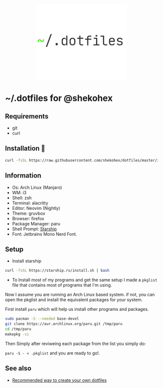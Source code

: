 <p align="center">
   <img src="./dotfiles.jpeg">
</p>

# ~/.dotfiles for @shekohex

## Requirements

* git
* curl

## Installation 🔧

```bash
curl -fsSL https://raw.githubusercontent.com/shekohex/dotfiles/master/init.sh | sh
```

## Information

* Os: Arch Linux (Manjaro)
* WM: i3
* Shell: zsh
* Terminal: alacritty
* Editor: Neovim (Nightly)
* Theme: gruvbox
* Browser: firefox
* Package Manager: paru
* Shell Prompt: [Starship](https://starship.rs/)
* Font: Jetbrains Mono Nerd Font.

## Setup

* Install starship

```bash
curl -fsSL https://starship.rs/install.sh | bash
```

* To Install most of my programs and get the same setup I made a `pkglist` file
that contains most of programs that I'm using.

Now I assume you are running an Arch Linux based system.
if not, you can open the pkglist and install the equivalent packages for your system.

First install `paru` which will help us install other programs and packages.

```bash
sudo pacman -S --needed base-devel
git clone https://aur.archlinux.org/paru.git /tmp/paru
cd /tmp/paru
makepkg -si
```

Then Simply after reviweing each package from the list you simply do:

`paru -S - < .pkglist` and you are ready to go!.

## See also

* [Recommended way to create your own dotfiles](https://www.atlassian.com/git/tutorials/dotfiles)

